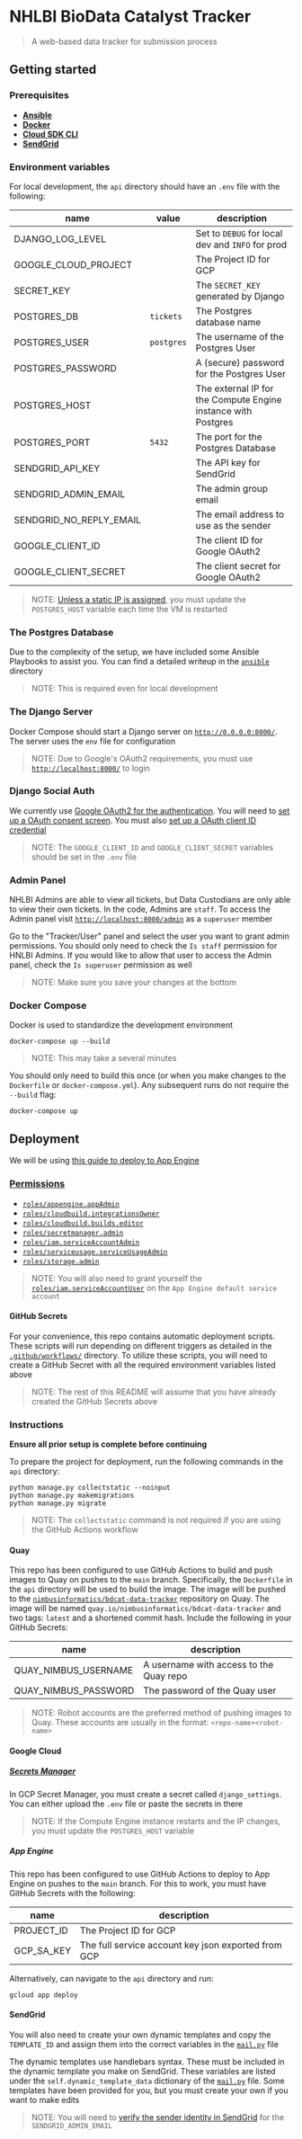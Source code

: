# NHLBI BioData Catalyst Tracker

> A web-based data tracker for submission process

## Getting started

### Prerequisites

- **[Ansible](https://docs.ansible.com/ansible/latest/installation_guide/intro_installation.html)**
- **[Docker](https://www.docker.com/get-started)**
- **[Cloud SDK CLI](https://cloud.google.com/sdk/gcloud)**
- **[SendGrid](https://docs.sendgrid.com/for-developers/sending-email/api-getting-started)**

### Environment variables

For local development, the `api` directory should have an `.env` file with the following:

| name                    | value      | description                                                   |
| ----------------------- | ---------- | ------------------------------------------------------------- |
| DJANGO_LOG_LEVEL        |            | Set to `DEBUG` for local dev and `INFO` for prod              |
| GOOGLE_CLOUD_PROJECT    |            | The Project ID for GCP                                        |
| SECRET_KEY              |            | The `SECRET_KEY` generated by Django                          |
| POSTGRES_DB             | `tickets`  | The Postgres database name                                    |
| POSTGRES_USER           | `postgres` | The username of the Postgres User                             |
| POSTGRES_PASSWORD       |            | A (secure) password for the Postgres User                     |
| POSTGRES_HOST           |            | The external IP for the Compute Engine instance with Postgres |
| POSTGRES_PORT           | `5432`     | The port for the Postgres Database                            |
| SENDGRID_API_KEY        |            | The API key for SendGrid                                      |
| SENDGRID_ADMIN_EMAIL    |            | The admin group email                                         |
| SENDGRID_NO_REPLY_EMAIL |            | The email address to use as the sender                        |
| GOOGLE_CLIENT_ID        |            | The client ID for Google OAuth2                               |
| GOOGLE_CLIENT_SECRET    |            | The client secret for Google OAuth2                           |

> NOTE: [Unless a static IP is assigned](/ansible/README.md#Reserving-a-Static-IP), you must update the `POSTGRES_HOST` variable each time the VM is restarted

### The Postgres Database

Due to the complexity of the setup, we have included some Ansible Playbooks to assist you.
You can find a detailed writeup in the [`ansible`](/ansible) directory

> NOTE: This is required even for local development

### The Django Server

Docker Compose should start a Django server on [`http://0.0.0.0:8000/`](http://0.0.0.0:8000/).
The server uses the `env` file for configuration

> NOTE: Due to Google's OAuth2 requirements, you must use [`http://localhost:8000/`](http://localhost:8000/) to login

### Django Social Auth

We currently use [Google OAuth2 for the authentication](https://django-allauth.readthedocs.io/en/latest/providers.html#google).
You will need to [set up a OAuth consent screen](https://developers.google.com/workspace/guides/configure-oauth-consent).
You must also [set up a OAuth client ID credential](https://developers.google.com/workspace/guides/create-credentials#oauth-client-id)

> NOTE: The `GOOGLE_CLIENT_ID` and `GOOGLE_CLIENT_SECRET` variables should be set in the `.env` file

### Admin Panel

NHLBI Admins are able to view all tickets, but Data Custodians are only able to view their own tickets.
In the code, Admins are `staff`.
To access the Admin panel visit [`http://localhost:8000/admin`](http://localhost:8000/admin) as a `superuser` member

Go to the "Tracker/User" panel and select the user you want to grant admin permissions.
You should only need to check the `Is staff` permission for HNLBI Admins.
If you would like to allow that user to access the Admin panel, check the `Is superuser` permission as well

> NOTE: Make sure you save your changes at the bottom

### Docker Compose

Docker is used to standardize the development environment

```
docker-compose up --build
```

> NOTE: This may take a several minutes

You should only need to build this once (or when you make changes to the `Dockerfile` or `docker-compose.yml`).
Any subsequent runs do not require the `--build` flag:

```
docker-compose up
```

## Deployment

We will be using [this guide to deploy to App Engine](https://cloud.google.com/python/django/appengine#macos-64-bit)

### [Permissions](https://cloud.google.com/iam/docs/understanding-roles#predefined)

- [`roles/appengine.appAdmin`](https://cloud.google.com/iam/docs/understanding-roles#app-engine-roles)
- [`roles/cloudbuild.integrationsOwner`](https://cloud.google.com/iam/docs/understanding-roles#cloud-build-roles)
- [`roles/cloudbuild.builds.editor`](https://cloud.google.com/build/docs/iam-roles-permissions#predefined_roles)
- [`roles/secretmanager.admin`](https://cloud.google.com/iam/docs/understanding-roles#secret-manager-roles)
- [`roles/iam.serviceAccountAdmin`](https://cloud.google.com/iam/docs/understanding-roles#service-accounts-roles)
- [`roles/serviceusage.serviceUsageAdmin`](https://cloud.google.com/iam/docs/understanding-roles#service-usage-roles)
- [`roles/storage.admin`](https://cloud.google.com/iam/docs/understanding-roles#cloud-storage-roles)

> NOTE: You will also need to grant yourself the [`roles/iam.serviceAccountUser`](https://cloud.google.com/iam/docs/understanding-roles#service-accounts-roles) on the `App Engine default service account`

#### GitHub Secrets

For your convenience, this repo contains automatic deployment scripts.
These scripts will run depending on different triggers as detailed in the [`.github/workflows/`](.github/workflows/) directory.
To utilize these scripts, you will need to create a GitHub Secret with all the required environment variables listed above

> NOTE: The rest of this README will assume that you have already created the GitHub Secrets above

### Instructions

**Ensure all prior setup is complete before continuing**

To prepare the project for deployment, run the following commands in the `api` directory:

```
python manage.py collectstatic --noinput
python manage.py makemigrations
python manage.py migrate
```

> NOTE: The `collectstatic` command is not required if you are using the GitHub Actions workflow

#### Quay

This repo has been configured to use GitHub Actions to build and push images to Quay on pushes to the `main` branch.
Specifically, the `Dockerfile` in the `api` directory will be used to build the image.
The image will be pushed to the [`nimbusinformatics/bdcat-data-tracker`](https://quay.io/repository/nimbusinformatics/bdcat-data-tracker) repository on Quay.
The image will be named `quay.io/nimbusinformatics/bdcat-data-tracker` and two tags: `latest` and a shortened commit hash.
Include the following in your GitHub Secrets:

| name                 | description                             |
| -------------------- | --------------------------------------- |
| QUAY_NIMBUS_USERNAME | A username with access to the Quay repo |
| QUAY_NIMBUS_PASSWORD | The password of the Quay user           |

> NOTE: Robot accounts are the preferred method of pushing images to Quay.
> These accounts are usually in the format: `<repo-name+<robot-name>`

#### Google Cloud

##### [Secrets Manager](https://cloud.google.com/python/django/appengine#create-django-environment-file-as-a-secret)

In GCP Secret Manager, you must create a secret called `django_settings`.
You can either upload the `.env` file or paste the secrets in there

> NOTE: If the Compute Engine instance restarts and the IP changes, you must update the `POSTGRES_HOST` variable

##### App Engine

This repo has been configured to use GitHub Actions to deploy to App Engine on pushes to the `main` branch.
For this to work, you must have GitHub Secrets with the following:

| name       | description                                         |
| ---------- | --------------------------------------------------- |
| PROJECT_ID | The Project ID for GCP                              |
| GCP_SA_KEY | The full service account key json exported from GCP |

Alternatively, can navigate to the `api` directory and run:

```
gcloud app deploy
```

#### SendGrid

You will also need to create your own dynamic templates and copy the `TEMPLATE_ID` and assign them into the correct variables in the [`mail.py`](/api/tracker/templates) file

The dynamic templates use handlebars syntax.
These must be included in the dynamic template you make on SendGrid.
These variables are listed under the `self.dynamic_template_data` dictionary of the [`mail.py`](/api/tracker/mail.py) file.
Some templates have been provided for you, but you must create your own if you want to make edits

> NOTE: You will need to [verify the sender identity in SendGrid]("https://docs.sendgrid.com/for-developers/sending-email/sender-identity") for the `SENDGRID_ADMIN_EMAIL`

